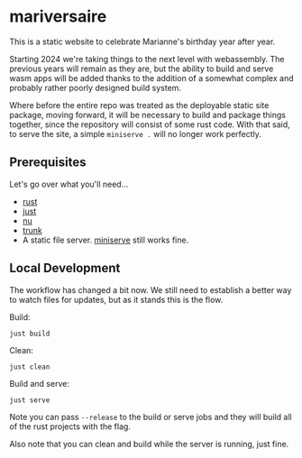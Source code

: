 # mariversaire

This is a static website to celebrate Marianne's birthday year after year.

Starting 2024 we're taking things to the next level with webassembly. The
previous years will remain as they are, but the ability to build and serve
wasm apps will be added thanks to the addition of a somewhat complex and
probably rather poorly designed build system.

Where before the entire repo was treated as the deployable static site package,
moving forward, it will be necessary to build and package things together,
since the repository will consist of some rust code. With that said, to serve
the site, a simple `miniserve .` will no longer work perfectly.

## Prerequisites

Let's go over what you'll need...

- [rust]
- [just]
- [nu]
- [trunk]
- A static file server. [miniserve] still works fine.

## Local Development

The workflow has changed a bit now. We still need to establish a better way to
watch files for updates, but as it stands this is the flow.

Build:

```
just build
```

Clean:

```
just clean
```

Build and serve:

```
just serve
```

Note you can pass `--release` to the build or serve jobs and they will build
all of the rust projects with the flag.

Also note that you can clean and build while the server is running, just fine.

[rust]: https://www.rust-lang.org
[just]: https://just.systems
[nu]: https://nushell.sh
[trunk]: https://trunkrs.dev
[miniserve]: https://github.com/svenstaro/miniserve
